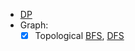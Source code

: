 - [DP](https://leetcode.com/discuss/general-discussion/458695/dynamic-programming-patterns)
- Graph:
  + [x] Topological [BFS](https://www.geeksforgeeks.org/topological-sorting-indegree-based-solution/), [DFS](https://www.geeksforgeeks.org/topological-sorting/)
